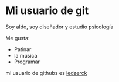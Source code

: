# Mi usuario de git

Soy aldo, soy diseñador y estudio psicología

Me gusta:

- Patinar
- la música
- Programar

mi usuario de githubs es [ledzerck](https://github.com/ledzerck)